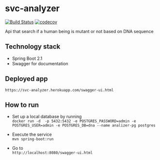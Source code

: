 # svc-analyzer
[![Build Status](https://travis-ci.org/ascolieri/svc-analyzer.svg?branch=master)](https://travis-ci.org/ascolieri/svc-analyzer)
[![codecov](https://codecov.io/gh/ascolieri/svc-analyzer/branch/master/graph/badge.svg)](https://codecov.io/gh/ascolieri/svc-analyzer)

Api that search if a human being is mutant or not based on DNA sequence

## Technology stack
* Spring Boot 2.1
* Swagger for documentation

## Deployed app
`https://svc-analyzer.herokuapp.com/swagger-ui.html`

## How to run
* Set up a local database by running<br/>
    `docker run -d  -p 5432:5432 -e POSTGRES_PASSWORD=admin -e POSTGRES_USER=admin -e POSTGRES_DB=dna --name analizer-pg postgres`

* Execute the service<br/>
    `mvn spring-boot:run`

* Go to<br/>
    `http://localhost:8080/swagger-ui.html`


